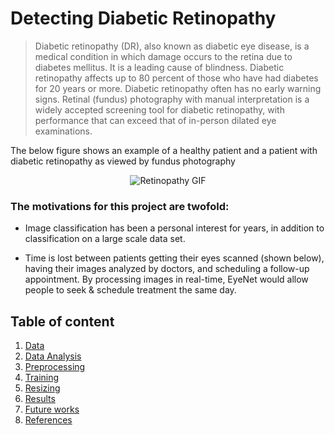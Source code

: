 
# Detecting Diabetic Retinopathy 

> Diabetic retinopathy (DR), also known as diabetic eye disease, is a medical condition in which damage occurs to the retina due to diabetes mellitus. It is a leading cause of
> blindness. Diabetic retinopathy affects up to 80 percent of those who have had diabetes for 20 years or more. Diabetic retinopathy often has no early warning signs. Retinal 
> (fundus) photography with manual interpretation is a widely accepted screening tool for diabetic retinopathy, with performance that can exceed that of in-person dilated eye 
> examinations.

The below figure shows an example of a healthy patient and a patient with diabetic retinopathy as viewed by fundus photography

<p align = "center">
<img align="center" src="https://user-images.githubusercontent.com/63184114/142764783-d787759a-6e19-4543-bf4c-6bc115e00c28.png" alt="Retinopathy GIF"/>
</p>

### The motivations for this project are twofold:

- Image classification has been a personal interest for years, in addition to classification on a large scale data set.

- Time is lost between patients getting their eyes scanned (shown below), having their images analyzed by doctors, and scheduling a follow-up appointment. By processing images in real-time, EyeNet would allow people to seek & schedule treatment the same day.
## Table of content

1. [Data](#data)
2. [ Data Analysis](#data-analysis)
3. [Preprocessing](#preprocessing)
4. [Training](#training)
5. [Resizing](#resizing)
6. [Results](#results)
7. [Future works](#future-works)
8. [References](#references)
